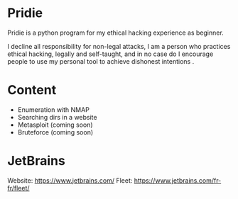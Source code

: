 # Pridie

Pridie is a python program for my ethical hacking experience as beginner.

I decline all responsibility for non-legal attacks, I am a person who practices ethical hacking, legally and self-taught,
and in no case do I encourage people to use my personal tool to achieve dishonest intentions .

# Content

- Enumeration with NMAP
- Searching dirs in a website
- Metasploit (coming soon)
- Bruteforce (coming soon)

# JetBrains

Website: https://www.jetbrains.com/
Fleet: https://www.jetbrains.com/fr-fr/fleet/